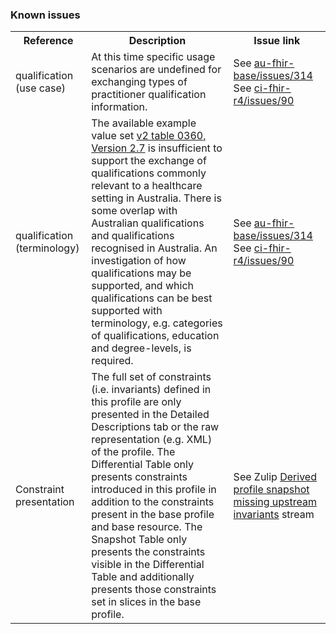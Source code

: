 ### Known issues
<table class="list" width="100%">
<tbody>
  <tr>
    <th>Reference</th>
    <th>Description</th>
    <th>Issue link</th>
  </tr>
   <tr>
     <td>qualification (use case)</td>
     <td>At this time specific usage scenarios are undefined for exchanging types of practitioner qualification information.</td>
     <td>See <a href="https://github.com/hl7au/au-fhir-base/issues/314">au-fhir-base/issues/314</a><br/>See <a href="https://github.com/AuDigitalHealth/ci-fhir-r4/issues/90">ci-fhir-r4/issues/90</a></td>
  </tr> 
     <tr>
     <td>qualification (terminology)</td>
     <td>The available example value set <a href="http://hl7.org/fhir/R4/v2/0360/2.7/index.html">v2 table 0360, Version 2.7</a> is insufficient to support the exchange of qualifications commonly relevant to a healthcare setting in Australia. There is some overlap with Australian qualifications and qualifications recognised in Australia. An investigation of how qualifications may be supported,  and which qualifications can be best supported with terminology, e.g. categories of qualifications, education and degree-levels, is required.</td>
     <td>See <a href="https://github.com/hl7au/au-fhir-base/issues/314">au-fhir-base/issues/314</a><br/>See <a href="https://github.com/AuDigitalHealth/ci-fhir-r4/issues/90">ci-fhir-r4/issues/90</a></td>
  </tr> 
   <tr>
     <td>Constraint presentation</td>
     <td>The full set of constraints (i.e. invariants) defined in this profile are only presented in the Detailed Descriptions tab or the raw representation (e.g. XML) of the profile. The Differential Table only presents constraints introduced in this profile in addition to the constraints present in the base profile and base resource. The Snapshot Table only presents the constraints visible in the Differential Table and additionally presents those constraints set in slices in the base profile.</td>
     <td>See Zulip <a href="https://chat.fhir.org/#narrow/stream/179252-IG-creation/topic/Derived.20profile.20snapshot.20missing.20upstream.20invariants">Derived profile snapshot missing upstream invariants</a> stream</td>
  </tr> 
 </tbody>
</table> 